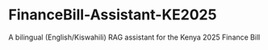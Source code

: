 # FinanceBill-Assistant-KE2025
A bilingual (English/Kiswahili) RAG assistant for the Kenya 2025 Finance Bill
